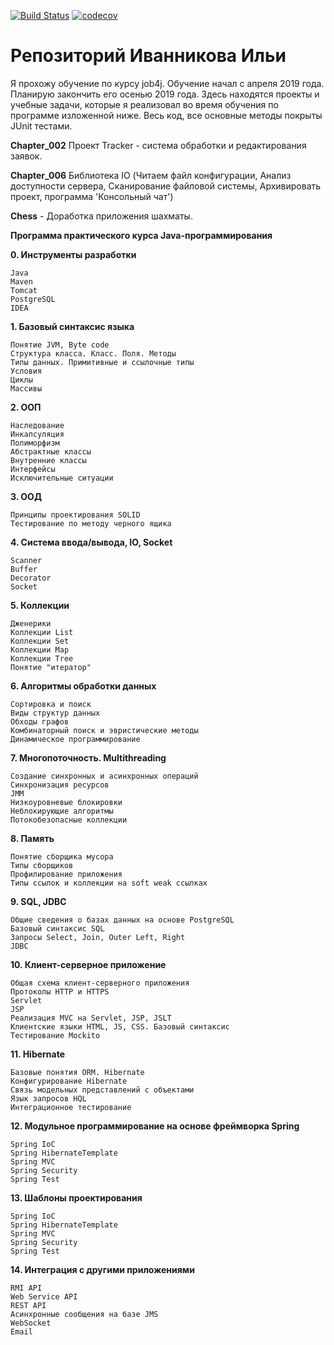 [![Build Status](https://travis-ci.org/baratrumus/job4j.svg?branch=master)](https://travis-ci.org/baratrumus/job4j)
[![codecov](https://codecov.io/gh/baratrumus/job4j/branch/master/graph/badge.svg)](https://codecov.io/gh/baratrumus/job4j)


# Репозиторий  Иванникова Ильи

Я прохожу обучение по курсу job4j. Обучение начал с апреля 2019 года. Планирую закончить его осенью 2019 года. Здесь находятся проекты и учебные задачи, которые я реализовал во время обучения по программе изложенной ниже. Весь код, все основные методы покрыты JUnit тестами. 

**Chapter_002**  Проект Tracker - система обработки и редактирования заявок.

**Chapter_006** Библиотека IO (Читаем файл конфигурации, Анализ доступности сервера, Сканирование файловой системы, Архивировать проект, программа 'Консольный чат') 

**Chess** - Доработка приложения шахматы.


**Программа практического курса Java-программирования**

**0. Инструменты разработки**

    Java
    Maven
    Tomcat
    PostgreSQL
    IDEA

**1. Базовый синтаксис языка**

    Понятие JVM, Byte code
    Структура класса. Класс. Поля. Методы
    Типы данных. Примитивные и ссылочные типы
    Условия
    Циклы
    Массивы

**2. ООП**

    Наследование
    Инкапсуляция
    Полиморфизм
    Абстрактные классы
    Внутренние классы
    Интерфейсы
    Исключительные ситуации

**3. ООД**

    Принципы проектирования SOLID
    Тестирование по методу черного ящика

**4. Система ввода/вывода, IO, Socket**

    Scanner
    Buffer
    Decorator
    Socket

**5. Коллекции**

    Дженерики
    Коллекции List
    Коллекции Set
    Коллекции Map
    Коллекции Tree
    Понятие "итератор"

**6. Алгоритмы обработки данных**

    Сортировка и поиск
    Виды структур данных
    Обходы графов
    Комбинаторный поиск и эвристические методы
    Динамическое программирование

**7. Многопоточность. Multithreading**

    Создание синхронных и асинхронных операций
    Синхронизация ресурсов
    JMM
    Низкоуровневые блокировки
    Неблокирующие алгоритмы
    Потокобезопасные коллекции

**8. Память**

    Понятие сборщика мусора
    Типы сборщиков
    Профилирование приложения
    Типы ссылок и коллекции на soft weak ссылках

**9. SQL, JDBC**

    Общие сведения о базах данных на основе PostgreSQL
    Базовый синтаксис SQL
    Запросы Select, Join, Outer Left, Right
    JDBC

**10. Клиент-серверное приложение**

    Общая схема клиент-серверного приложения
    Протоколы HTTP и HTTPS
    Servlet
    JSP
    Реализация MVC на Servlet, JSP, JSLT
    Клиентские языки HTML, JS, CSS. Базовый синтаксис
    Тестирование Mockito

**11. Hibernate**

    Базовые понятия ORM. Hibernate
    Конфигурирование Hibernate
    Связь модельных представлений с объектами
    Язык запросов HQL
    Интеграционное тестирование

**12. Модульное программирование на основе фреймворка Spring**

    Spring IoC
    Spring HibernateTemplate
    Spring MVC
    Spring Security
    Spring Test

**13. Шаблоны проектирования**

    Spring IoC
    Spring HibernateTemplate
    Spring MVC
    Spring Security
    Spring Test

**14. Интеграция с другими приложениями**

    RMI API
    Web Service API
    REST API
    Асинхронные сообщения на базе JMS
    WebSocket
    Email
